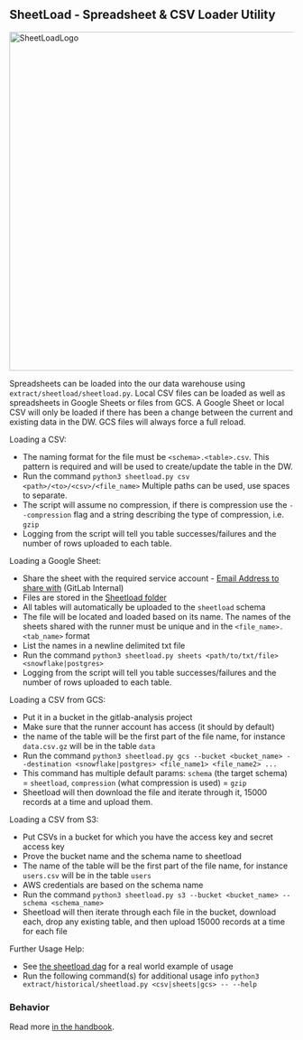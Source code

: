 ## SheetLoad - Spreadsheet & CSV Loader Utility

<img src="https://gitlab.com/meltano/analytics/uploads/d90d572dbc2b1b2c32ce987d581314da/sheetload_logo.png" alt="SheetLoadLogo" width="600"/>

Spreadsheets can be loaded into the our data warehouse using `extract/sheetload/sheetload.py`. 
Local CSV files can be loaded as well as spreadsheets in Google Sheets or files from GCS.
A Google Sheet or local CSV will only be loaded if there has been a change between the current and existing data in the DW. 
GCS files will always force a full reload.

Loading a CSV:

  - The naming format for the file must be `<schema>.<table>.csv`. This pattern is required and will be used to create/update the table in the DW.
  - Run the command `python3 sheetload.py csv <path>/<to>/<csv>/<file_name>` Multiple paths can be used, use spaces to separate.
  - The script will assume no compression, if there is compression use the `--compression` flag and a string describing the type of compression, i.e. `gzip`
  - Logging from the script will tell you table successes/failures and the number of rows uploaded to each table.


Loading a Google Sheet:

  - Share the sheet with the required service account - [Email Address to share with](https://docs.google.com/document/d/1m8kky3DPv2yvH63W4NDYFURrhUwRiMKHI-himxn1r7k/edit?usp=sharing) (GitLab Internal)
  - Files are stored in the [Sheetload folder](https://drive.google.com/open?id=1F5jKClNEsQstngbrh3UYVzoHAqPTf-l0)
  - All tables will automatically be uploaded to the `sheetload` schema
  - The file will be located and loaded based on its name. The names of the sheets shared with the runner must be unique and in the `<file_name>.<tab_name>` format
  - List the names in a newline delimited txt file
  - Run the command `python3 sheetload.py sheets <path/to/txt/file> <snowflake|postgres>`
  - Logging from the script will tell you table successes/failures and the number of rows uploaded to each table.


Loading a CSV from GCS:

  - Put it in a bucket in the gitlab-analysis project
  - Make sure that the runner account has access (it should by default)
  - the name of the table will be the first part of the file name, for instance `data.csv.gz` will be in the table `data`
  - Run the command `python3 sheetload.py gcs --bucket <bucket_name> --destination <snowflake|postgres> <file_name1> <file_name2> ...`
  - This command has multiple default params: `schema` (the target schema) = `sheetload`, `compression` (what compression is used) = `gzip`
  - Sheetload will then download the file and iterate through it, 15000 records at a time and upload them. 

Loading a CSV from S3:

 - Put CSVs in a bucket for which you have the access key and secret access key
 - Prove the bucket name and the schema name to sheetload
 - The name of the table will be the first part of the file name, for instance `users.csv` will be in the table `users`
 - AWS credentials are based on the schema name
 - Run the command `python3 sheetload.py s3 --bucket <bucket_name> --schema <schema_name>`
 - Sheetload will then iterate through each file in the bucket, download each, drop any existing table, and then upload 15000 records at a time for each file

Further Usage Help:

  - See [the sheetload dag](https://gitlab.com/gitlab-data/analytics/blob/master/dags/extract/sheetload.py) for a real world example of usage
  - Run the following command(s) for additional usage info `python3 extract/historical/sheetload.py <csv|sheets|gcs> -- --help`

### Behavior

Read more [in the handbook](https://about.gitlab.com/handbook/business-ops/data-team/#using-sheetload).

